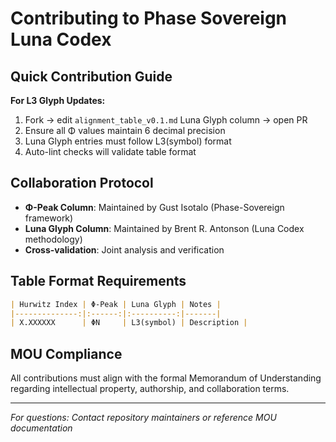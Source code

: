 # Contributing to Phase Sovereign Luna Codex

## Quick Contribution Guide

**For L3 Glyph Updates:**
1. Fork → edit `alignment_table_v0.1.md` Luna Glyph column → open PR
2. Ensure all Φ values maintain 6 decimal precision
3. Luna Glyph entries must follow L3(symbol) format
4. Auto-lint checks will validate table format

## Collaboration Protocol

- **Φ-Peak Column**: Maintained by Gust Isotalo (Phase-Sovereign framework)
- **Luna Glyph Column**: Maintained by Brent R. Antonson (Luna Codex methodology)
- **Cross-validation**: Joint analysis and verification

## Table Format Requirements

```markdown
| Hurwitz Index | Φ-Peak | Luna Glyph | Notes |
|--------------:|:------:|:----------:|-------|
| X.XXXXXX      | ΦN     | L3(symbol) | Description |
```

## MOU Compliance

All contributions must align with the formal Memorandum of Understanding regarding intellectual property, authorship, and collaboration terms.

---

*For questions: Contact repository maintainers or reference MOU documentation*

